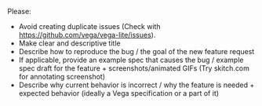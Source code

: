 Please:
- Avoid creating duplicate issues (Check  with https://github.com/vega/vega-lite/issues).
- Make clear and descriptive title
- Describe how to reproduce the bug /  the goal of the new feature request
- If applicable, provide an example spec that causes the bug / example spec draft for the feature + screenshots/animated GIFs (Try skitch.com for annotating screenshot)
- Describe why current behavior is incorrect  / why the feature is needed + expected behavior (ideally a Vega specification or a part of it)
